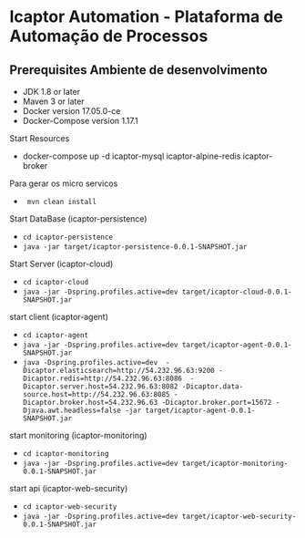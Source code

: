 # Icaptor Automation - Plataforma de Automação de Processos

## Prerequisites Ambiente de desenvolvimento
- JDK 1.8 or later
- Maven 3 or later
- Docker version 17.05.0-ce
- Docker-Compose version 1.17.1

Start Resources
- docker-compose up -d icaptor-mysql icaptor-alpine-redis icaptor-broker

Para gerar os micro servicos
-  ``` mvn clean install```

Start DataBase (icaptor-persistence)
-  ```cd icaptor-persistence``` 
-  ```java -jar target/icaptor-persistence-0.0.1-SNAPSHOT.jar``` 

Start Server (icaptor-cloud)
-  ```cd icaptor-cloud``` 
-  ```java -jar -Dspring.profiles.active=dev target/icaptor-cloud-0.0.1-SNAPSHOT.jar``` 

start client (icaptor-agent)
- ```cd icaptor-agent```
- ```java -jar -Dspring.profiles.active=dev target/icaptor-agent-0.0.1-SNAPSHOT.jar```
- ```java -Dspring.profiles.active=dev  -Dicaptor.elasticsearch=http://54.232.96.63:9200 -Dicaptor.redis=http://54.232.96.63:8086  -Dicaptor.server.host=54.232.96.63:8082 -Dicaptor.data-source.host=http://54.232.96.63:8085 -Dicaptor.broker.host=54.232.96.63 -Dicaptor.broker.port=15672 -Djava.awt.headless=false -jar target/icaptor-agent-0.0.1-SNAPSHOT.jar```

start monitoring (icaptor-monitoring)
- ```cd icaptor-monitoring```
- ```java -jar -Dspring.profiles.active=dev target/icaptor-monitoring-0.0.1-SNAPSHOT.jar```

start api (icaptor-web-security)
- ```cd icaptor-web-security```
- ```java -jar -Dspring.profiles.active=dev target/icaptor-web-security-0.0.1-SNAPSHOT.jar```


